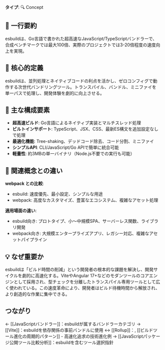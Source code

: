 **タイプ**: 🔍 Concept

## 📝 一行要約
esbuildは、Go言語で書かれた超高速なJavaScript/TypeScriptバンドラーで、合成ベンチマークでは最大100倍、実際のプロジェクトでは3-20倍程度の速度向上を実現。

## 🎯 核心的定義
esbuildは、並列処理とネイティブコードの利点を活かし、ゼロコンフィグで動作する次世代バンドリングツール。トランスパイル、バンドル、ミニファイを単一パスで処理し、開発体験を劇的に向上させる。

## 🌟 主な構成要素
- **超高速ビルド**: Go言語によるネイティブ実装とマルチスレッド処理
- **ビルトインサポート**: TypeScript、JSX、CSS、最新ES構文を追加設定なしで処理
- **最適化機能**: Tree-shaking、デッドコード除去、コード分割、ミニファイ
- **シンプルAPI**: CLI/JavaScript/Go APIで簡単に統合可能
- **軽量性**: 約3MBの単一バイナリ（Node.js不要での実行も可能）

## 🔄 関連概念との違い
**webpack との比較**:
- esbuild: 速度優先、最小設定、シンプルな用途
- webpack: 高度なカスタマイズ、豊富なエコシステム、複雑なアセット処理

**適用場面の違い**:
- esbuild向き: プロトタイプ、小〜中規模SPA、サーバーレス関数、ライブラリ開発
- webpack向き: 大規模エンタープライズアプリ、レガシー対応、複雑なアセットパイプライン

## 💡 なぜ重要か
esbuildは「ビルド時間の削減」という開発者の根本的な課題を解決し、開発サイクルを劇的に高速化する。ViteやAngular 17+などのモダンツールのコアエンジンとして採用され、型チェックを分離したトランスパイル専用ツールとして広く使われている。この速度革命により、開発者はビルド待機時間から解放され、より創造的な作業に集中できる。

## つながり
← [[JavaScriptバンドラー]]：esbuildが属するバンドラーカテゴリ
→ [[Vite]]：esbuildを依存関係の事前バンドルに使用
↔ [[Rollup]]：, [[ビルドツール進化の周期的パターン]] - 高速化追求の技術進化例
→ [[JavaScriptパッケージ公開ツール比較分析]]：esbuildを含むツール選択指針
